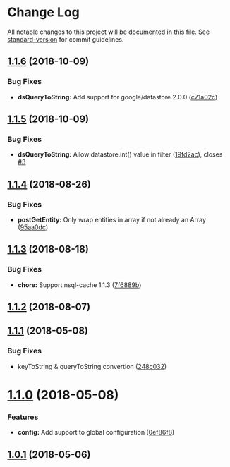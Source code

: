 # Change Log

All notable changes to this project will be documented in this file. See [standard-version](https://github.com/conventional-changelog/standard-version) for commit guidelines.

<a name="1.1.6"></a>
## [1.1.6](https://github.com/sebelga/nsql-cache-datastore/compare/v1.1.5...v1.1.6) (2018-10-09)


### Bug Fixes

* **dsQueryToString:** Add support for google/datastore 2.0.0 ([c71a02c](https://github.com/sebelga/nsql-cache-datastore/commit/c71a02c))



<a name="1.1.5"></a>
## [1.1.5](https://github.com/sebelga/nsql-cache-datastore/compare/v1.1.4...v1.1.5) (2018-10-09)


### Bug Fixes

* **dsQueryToString:** Allow datastore.int() value in filter ([19fd2ac](https://github.com/sebelga/nsql-cache-datastore/commit/19fd2ac)), closes [#3](https://github.com/sebelga/nsql-cache-datastore/issues/3)



<a name="1.1.4"></a>
## [1.1.4](https://github.com/sebelga/nsql-cache-datastore/compare/v1.1.3...v1.1.4) (2018-08-26)


### Bug Fixes

* **postGetEntity:** Only wrap entities in array if not already an Array ([95aa0dc](https://github.com/sebelga/nsql-cache-datastore/commit/95aa0dc))



<a name="1.1.3"></a>
## [1.1.3](https://github.com/sebelga/nsql-cache-datastore/compare/v1.1.2...v1.1.3) (2018-08-18)


### Bug Fixes

* **chore:** Support nsql-cache 1.1.3 ([7f6889b](https://github.com/sebelga/nsql-cache-datastore/commit/7f6889b))



<a name="1.1.2"></a>
## [1.1.2](https://github.com/sebelga/nsql-cache-datastore/compare/v1.1.1...v1.1.2) (2018-08-07)



<a name="1.1.1"></a>
## [1.1.1](https://github.com/sebelga/nsql-cache-datastore/compare/v1.1.0...v1.1.1) (2018-05-08)


### Bug Fixes

* keyToString & queryToString convertion ([248c032](https://github.com/sebelga/nsql-cache-datastore/commit/248c032))



<a name="1.1.0"></a>
# [1.1.0](https://github.com/sebelga/nsql-cache-datastore/compare/v1.0.1...v1.1.0) (2018-05-08)


### Features

* **config:** Add support to global configuration ([0ef86f8](https://github.com/sebelga/nsql-cache-datastore/commit/0ef86f8))



<a name="1.0.1"></a>
## [1.0.1](https://github.com/sebelga/nsql-cache-datastore/compare/v1.0.0...v1.0.1) (2018-05-06)
